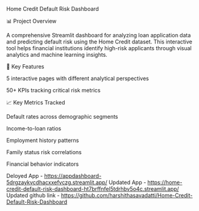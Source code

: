 Home Credit Default Risk Dashboard

📊 Project Overview

A comprehensive Streamlit dashboard for analyzing loan application data and predicting default risk using the Home Credit dataset. This interactive tool helps financial institutions identify high-risk applicants through visual analytics and machine learning insights.

🚀 Key Features

5 interactive pages with different analytical perspectives

50+ KPIs tracking critical risk metrics

📈 Key Metrics Tracked

Default rates across demographic segments

Income-to-loan ratios

Employment history patterns

Family status risk correlations

Financial behavior indicators



Deloyed App - https://appdashboard-5drgzaykvcdhacxxefvczg.streamlit.app/
Updated App - https://home-credit-default-risk-dashboard-ht7brffnfel5tdrhbv5o4c.streamlit.app/
      Updated github link - https://github.com/harshithasavadatti/Home-Credit-Default-Risk-Dashboard
